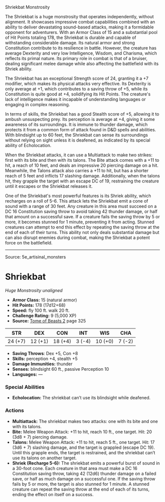 <MonsterName/>Shriekbat</MonsterName>
<CreatureType/>Monstrosity</CreatureType>

<summary>The Shriekbat is a huge monstrosity that operates independently, without alignment. It showcases impressive combat capabilities combined with an ability to deliver devastating sound-based attacks, making it a formidable opponent for adventurers. With an Armor Class of 15 and a substantial pool of Hit Points totaling 178, the Shriekbat is durable and capable of withstanding considerable damage. Its natural armor and strong Constitution contribute to its resilience in battle. However, the creature has average Dexterity and very low Intelligence, Wisdom, and Charisma, which reflects its primal nature. Its primary role in combat is that of a bruiser, dealing significant melee damage while also affecting the battlefield with its Shriek ability. </summary>

<detail>

The Shriekbat has an exceptional Strength score of 24, granting it a +7 modifier, which makes its physical attacks very effective. Its Dexterity is only average at +1, which contributes to a saving throw of +5, while its Constitution is quite good at +4, solidifying its Hit Points. The creature's lack of intelligence makes it incapable of understanding languages or engaging in complex reasoning. 

In terms of skills, the Shriekbat has a good Stealth score of +5, allowing it to ambush unsuspecting prey. Its perception is average at +4, giving it some awareness of its surroundings. It is immune to thunder damage, which protects it from a common form of attack found in D&D spells and abilities. With blindsight up to 60 feet, the Shriekbat can sense its surroundings without relying on sight unless it is deafened, as indicated by its special ability of Echolocation.

When the Shriekbat attacks, it can use a Multiattack to make two strikes: first with its bite and then with its talons. The Bite attack comes with a +11 to hit, a reach of 10 feet, and deals an impressive 20 piercing damage on a hit. Meanwhile, the Talons attack also carries a +11 to hit, but has a shorter reach of 5 feet and inflicts 17 slashing damage. Additionally, when the talons hit, they grapple the target with an escape DC of 19, restraining the creature until it escapes or the Shriekbat releases it.

One of the Shriekbat's most powerful features is its Shriek ability, which recharges on a roll of 5-6. This attack lets the Shriekbat emit a cone of sound with a range of 30 feet. Any creature in this area must succeed on a DC 16 Constitution saving throw to avoid taking 42 thunder damage, or half that amount on a successful save. If a creature fails the saving throw by 5 or more, it becomes stunned for 1 minute, preventing it from acting. Stunned creatures can attempt to end this effect by repeating the saving throw at the end of each of their turns. This ability not only deals substantial damage but can also disrupt enemies during combat, making the Shriekbat a potent force on the battlefield.</detail>



---

Source: 5e_artisinal_monsters

# Shriekbat

*Huge* *Monstrosity* *unaligned*

- **Armor Class:** 15 (natural armor)
- **Hit Points:** 178 (17d12+68)
- **Speed:** fly 100 ft. walk 20 ft.
- **Challenge Rating:** 9 (5,000 XP)
- **Source:** [Tome of Beasts 2](https://koboldpress.com/kpstore/product/tome-of-beasts-2-for-5th-edition) page 325

| STR | DEX | CON | INT | WIS | CHA |
| --- | --- | --- | --- | --- | --- |
| 24 (+7) | 12 (+1) | 18 (+4) | 3 (-4) | 10 (+0) | 7 (-2) |

- **Saving Throws**: Dex +5, Con +8
- **Skills:** perception +4, stealth +5
- **Damage Immunities:** thunder
- **Senses:** blindsight 60 ft., passive Perception 10
- **Languages:** —

### Special Abilities

- **Echolocation:** The shriekbat can’t use its blindsight while deafened.

### Actions

- **Multiattack:** The shriekbat makes two attacks: one with its bite and one with its talons.
- **Bite:** Melee Weapon Attack: +11 to hit, reach 10 ft., one target. Hit: 20 (3d8 + 7) piercing damage.
- **Talons:** Melee Weapon Attack: +11 to hit, reach 5 ft., one target. Hit: 17 (3d6 + 7) slashing damage, and the target is grappled (escape DC 19). Until this grapple ends, the target is restrained, and the shriekbat can’t use its talons on another target.
- **Shriek (Recharge 5-6):** The shriekbat emits a powerful burst of sound in a 30-foot cone. Each creature in that area must make a DC 16 Constitution saving throw, taking 42 (12d6) thunder damage on a failed save, or half as much damage on a successful one. If the saving throw fails by 5 or more, the target is also stunned for 1 minute. A stunned creature can repeat the saving throw at the end of each of its turns, ending the effect on itself on a success.




